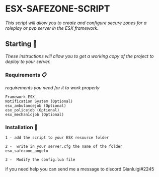 # ESX-SAFEZONE-SCRIPT

_This script will allow you to create and configure secure zones for a roleplay or pvp server in the ESX framework._

## Starting 🚀

_These instructions will allow you to get a working copy of the project to deploy to your server._




### Requirements 📋

_requirements you need for it to work properly_

```
Framework ESX
Notification System (Optional)
esx_ambulancejob (Optional)
esx_policejob (Optional)
esx_mechanicjob (Optional)
```

### Installation 🔧

```
1 - add the script to your ESX resource folder
```

```
2 -  write in your server.cfg the name of the folder esx_safezone_angelo
```

```
3 -  Modify the config.lua file 
```

if you need help you can send me a message to discord Gianluigi#2245
